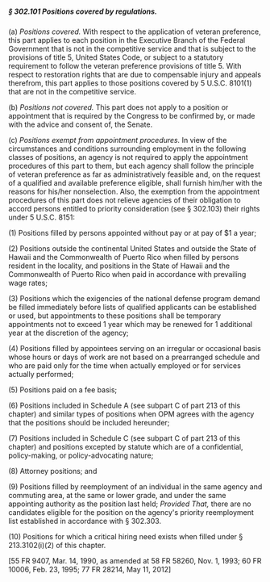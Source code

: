 ##### § 302.101 Positions covered by regulations. #####

(a) *Positions covered.* With respect to the application of veteran preference, this part applies to each position in the Executive Branch of the Federal Government that is not in the competitive service and that is subject to the provisions of title 5, United States Code, or subject to a statutory requirement to follow the veteran preference provisions of title 5. With respect to restoration rights that are due to compensable injury and appeals therefrom, this part applies to those positions covered by 5 U.S.C. 8101(1) that are not in the competitive service.

(b) *Positions not covered.* This part does not apply to a position or appointment that is required by the Congress to be confirmed by, or made with the advice and consent of, the Senate.

(c) *Positions exempt from appointment procedures.* In view of the circumstances and conditions surrounding employment in the following classes of positions, an agency is not required to apply the appointment procedures of this part to them, but each agency shall follow the principle of veteran preference as far as administratively feasible and, on the request of a qualified and available preference eligible, shall furnish him/her with the reasons for his/her nonselection. Also, the exemption from the appointment procedures of this part does not relieve agencies of their obligation to accord persons entitled to priority consideration (see § 302.103) their rights under 5 U.S.C. 8151:

(1) Positions filled by persons appointed without pay or at pay of $1 a year;

(2) Positions outside the continental United States and outside the State of Hawaii and the Commonwealth of Puerto Rico when filled by persons resident in the locality, and positions in the State of Hawaii and the Commonwealth of Puerto Rico when paid in accordance with prevailing wage rates;

(3) Positions which the exigencies of the national defense program demand be filled immediately before lists of qualified applicants can be established or used, but appointments to these positions shall be temporary appointments not to exceed 1 year which may be renewed for 1 additional year at the discretion of the agency;

(4) Positions filled by appointees serving on an irregular or occasional basis whose hours or days of work are not based on a prearranged schedule and who are paid only for the time when actually employed or for services actually performed;

(5) Positions paid on a fee basis;

(6) Positions included in Schedule A (see subpart C of part 213 of this chapter) and similar types of positions when OPM agrees with the agency that the positions should be included hereunder;

(7) Positions included in Schedule C (see subpart C of part 213 of this chapter) and positions excepted by statute which are of a confidential, policy-making, or policy-advocating nature;

(8) Attorney positions; and

(9) Positions filled by reemployment of an individual in the same agency and commuting area, at the same or lower grade, and under the same appointing authority as the position last held; *Provided That,* there are no candidates eligible for the position on the agency's priority reemployment list established in accordance with § 302.303.

(10) Positions for which a critical hiring need exists when filled under § 213.3102(i)(2) of this chapter.

[55 FR 9407, Mar. 14, 1990, as amended at 58 FR 58260, Nov. 1, 1993; 60 FR 10006, Feb. 23, 1995; 77 FR 28214, May 11, 2012]